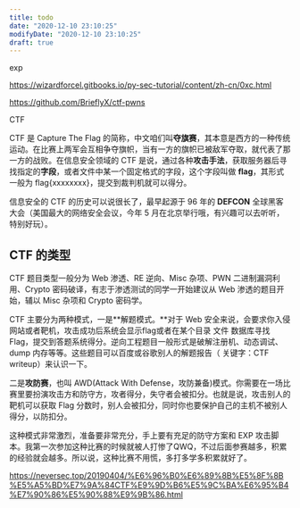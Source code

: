 ```yaml
---
title: todo
date: "2020-12-10 23:10:25"
modifyDate: "2020-12-10 23:10:25"
draft: true
---
```

exp

https://wizardforcel.gitbooks.io/py-sec-tutorial/content/zh-cn/0xc.html



https://github.com/BrieflyX/ctf-pwns



CTF

CTF 是 Capture The Flag 的简称，中文咱们叫**夺旗赛**，其本意是西方的一种传统运动。在比赛上两军会互相争夺旗帜，当有一方的旗帜已被敌军夺取，就代表了那一方的战败。在信息安全领域的 CTF 是说，通过各种**攻击手法**，获取服务器后寻找指定的**字段**，或者文件中某一个固定格式的字段，这个字段叫做 **flag**，其形式一般为 flag{xxxxxxxx}，提交到裁判机就可以得分。

信息安全的 CTF 的历史可以说很长了，最早起源于 96 年的 **DEFCON** 全球黑客大会（美国最大的网络安全会议，今年 5 月在北京举行哦，有兴趣可以去听听，特别好玩）。

## CTF 的类型

CTF 题目类型一般分为 Web 渗透、RE 逆向、Misc 杂项、PWN 二进制漏洞利用、Crypto 密码破译，有志于渗透测试的同学一开始建议从 Web 渗透的题目开始，辅以 Misc 杂项和 Crypto 密码学。

CTF 主要分为两种模式，一是**解题模式。**对于 Web 安全来说，会要求你入侵网站或者靶机，攻击成功后系统会显示flag或者在某个目录 文件 数据库寻找 Flag，提交到答题系统得分。逆向工程题目一般形式是破解注册机、动态调试、dump 内存等等。这些题目可以百度或谷歌别人的解题报告（ 关键字：CTF writeup）来认识一下。



二是**攻防赛**，也叫 AWD(Attack With Defense，攻防兼备)模式。你需要在一场比赛里要扮演攻击方和防守方，攻者得分，失守者会被扣分。也就是说，攻击别人的靶机可以获取 Flag 分数时，别人会被扣分，同时你也要保护自己的主机不被别人得分，以防扣分。

这种模式非常激烈，准备要非常充分，手上要有充足的防守方案和 EXP 攻击脚本。我第一次参加这种比赛的时候就被人打惨了QWQ，不过后面参赛越多，积累的经验就会越多。所以说，这种比赛不用慌，多打多学多积累就好了。



https://neversec.top/20190404/%E6%96%B0%E6%89%8B%E5%8F%8B%E5%A5%BD%E7%9A%84CTF%E9%9D%B6%E5%9C%BA%E6%95%B4%E7%90%86%E5%90%88%E9%9B%86.html
